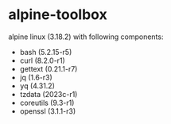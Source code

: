 # alpine-toolbox

alpine linux (3.18.2) with following components:

- bash (5.2.15-r5)
- curl (8.2.0-r1)
- gettext (0.21.1-r7)
- jq (1.6-r3)
- yq (4.31.2)
- tzdata (2023c-r1)
- coreutils (9.3-r1)
- openssl (3.1.1-r3)
